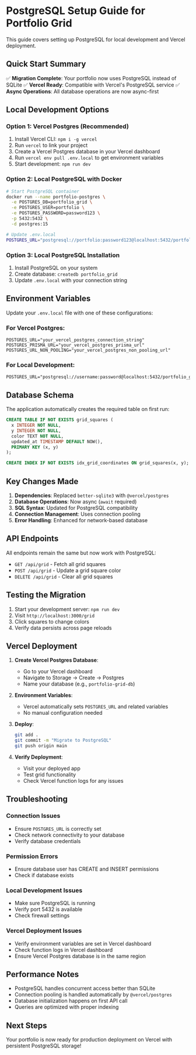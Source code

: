# PostgreSQL Setup Guide for Portfolio Grid

This guide covers setting up PostgreSQL for local development and Vercel deployment.

## Quick Start Summary

✅ **Migration Complete**: Your portfolio now uses PostgreSQL instead of SQLite
✅ **Vercel Ready**: Compatible with Vercel's PostgreSQL service
✅ **Async Operations**: All database operations are now async-first

## Local Development Options

### Option 1: Vercel Postgres (Recommended)
1. Install Vercel CLI: `npm i -g vercel`
2. Run `vercel` to link your project
3. Create a Vercel Postgres database in your Vercel dashboard
4. Run `vercel env pull .env.local` to get environment variables
5. Start development: `npm run dev`

### Option 2: Local PostgreSQL with Docker
```bash
# Start PostgreSQL container
docker run --name portfolio-postgres \
  -e POSTGRES_DB=portfolio_grid \
  -e POSTGRES_USER=portfolio \
  -e POSTGRES_PASSWORD=password123 \
  -p 5432:5432 \
  -d postgres:15

# Update .env.local
POSTGRES_URL="postgresql://portfolio:password123@localhost:5432/portfolio_grid"
```

### Option 3: Local PostgreSQL Installation
1. Install PostgreSQL on your system
2. Create database: `createdb portfolio_grid`
3. Update `.env.local` with your connection string

## Environment Variables

Update your `.env.local` file with one of these configurations:

### For Vercel Postgres:
```env
POSTGRES_URL="your_vercel_postgres_connection_string"
POSTGRES_PRISMA_URL="your_vercel_postgres_prisma_url" 
POSTGRES_URL_NON_POOLING="your_vercel_postgres_non_pooling_url"
```

### For Local Development:
```env
POSTGRES_URL="postgresql://username:password@localhost:5432/portfolio_grid"
```

## Database Schema

The application automatically creates the required table on first run:

```sql
CREATE TABLE IF NOT EXISTS grid_squares (
  x INTEGER NOT NULL,
  y INTEGER NOT NULL,
  color TEXT NOT NULL,
  updated_at TIMESTAMP DEFAULT NOW(),
  PRIMARY KEY (x, y)
);

CREATE INDEX IF NOT EXISTS idx_grid_coordinates ON grid_squares(x, y);
```

## Key Changes Made

1. **Dependencies**: Replaced `better-sqlite3` with `@vercel/postgres`
2. **Database Operations**: Now async (`await` required)
3. **SQL Syntax**: Updated for PostgreSQL compatibility
4. **Connection Management**: Uses connection pooling
5. **Error Handling**: Enhanced for network-based database

## API Endpoints

All endpoints remain the same but now work with PostgreSQL:

- `GET /api/grid` - Fetch all grid squares
- `POST /api/grid` - Update a grid square color
- `DELETE /api/grid` - Clear all grid squares

## Testing the Migration

1. Start your development server: `npm run dev`
2. Visit `http://localhost:3000/grid`
3. Click squares to change colors
4. Verify data persists across page reloads

## Vercel Deployment

1. **Create Vercel Postgres Database**:
   - Go to your Vercel dashboard
   - Navigate to Storage → Create → Postgres
   - Name your database (e.g., `portfolio-grid-db`)

2. **Environment Variables**:
   - Vercel automatically sets `POSTGRES_URL` and related variables
   - No manual configuration needed

3. **Deploy**:
   ```bash
   git add .
   git commit -m "Migrate to PostgreSQL"
   git push origin main
   ```

4. **Verify Deployment**:
   - Visit your deployed app
   - Test grid functionality
   - Check Vercel function logs for any issues

## Troubleshooting

### Connection Issues
- Ensure `POSTGRES_URL` is correctly set
- Check network connectivity to your database
- Verify database credentials

### Permission Errors
- Ensure database user has CREATE and INSERT permissions
- Check if database exists

### Local Development Issues
- Make sure PostgreSQL is running
- Verify port 5432 is available
- Check firewall settings

### Vercel Deployment Issues
- Verify environment variables are set in Vercel dashboard
- Check function logs in Vercel dashboard
- Ensure Vercel Postgres database is in the same region

## Performance Notes

- PostgreSQL handles concurrent access better than SQLite
- Connection pooling is handled automatically by `@vercel/postgres`
- Database initialization happens on first API call
- Queries are optimized with proper indexing

## Next Steps

Your portfolio is now ready for production deployment on Vercel with persistent PostgreSQL storage!